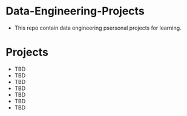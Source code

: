 # Data-Engineering-Projects
- This repo contain data engineering psersonal projects for learning.

# Projects
- TBD
- TBD
- TBD
- TBD
- TBD
- TBD
- TBD
